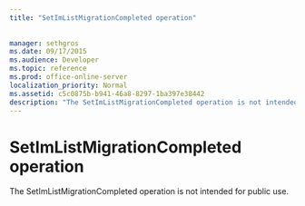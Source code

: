 ```yaml
---
title: "SetImListMigrationCompleted operation"
 
 
manager: sethgros
ms.date: 09/17/2015
ms.audience: Developer
ms.topic: reference
ms.prod: office-online-server
localization_priority: Normal
ms.assetid: c5c0875b-b941-46a8-8297-1ba397e38442
description: "The SetImListMigrationCompleted operation is not intended for public use."
---
```


# SetImListMigrationCompleted operation

The SetImListMigrationCompleted operation is not intended for public use.
  

